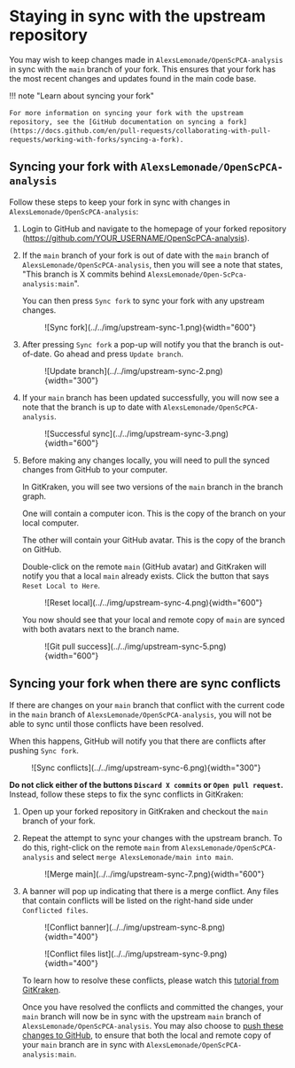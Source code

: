 # Staying in sync with the upstream repository

You may wish to keep changes made in `AlexsLemonade/OpenScPCA-analysis` in sync with the `main` branch of your fork.
This ensures that your fork has the most recent changes and updates found in the main code base.

!!! note "Learn about syncing your fork"

    For more information on syncing your fork with the upstream repository, see the [GitHub documentation on syncing a fork](https://docs.github.com/en/pull-requests/collaborating-with-pull-requests/working-with-forks/syncing-a-fork).


## Syncing your fork with `AlexsLemonade/OpenScPCA-analysis`

Follow these steps to keep your fork in sync with changes in `AlexsLemonade/OpenScPCA-analysis`:

1. Login to GitHub and navigate to the homepage of your forked repository (https://github.com/YOUR_USERNAME/OpenScPCA-analysis).

1. If the `main` branch of your fork is out of date with the `main` branch of `AlexsLemonade/OpenScPCA-analysis`, then you will see a note that states, "This branch is X commits behind `AlexsLemonade/Open-ScPca-analysis:main`".

    You can then press `Sync fork` to sync your fork with any upstream changes.

    <figure markdown="span">
        ![Sync fork](../../img/upstream-sync-1.png){width="600"}
    </figure>

1. After pressing `Sync fork` a pop-up will notify you that the branch is out-of-date.
    Go ahead and press `Update branch`.

    <figure markdown="span">
        ![Update branch](../../img/upstream-sync-2.png){width="300"}
    </figure>

1. If your `main` branch has been updated successfully, you will now see a note that the branch is up to date with `AlexsLemonade/OpenScPCA-analysis`.

    <figure markdown="span">
        ![Successful sync](../../img/upstream-sync-3.png){width="600"}
    </figure>

1. Before making any changes locally, you will need to pull the synced changes from GitHub to your computer.

    In GitKraken, you will see two versions of the `main` branch in the branch graph.

    One will contain a computer icon.
    This is the copy of the branch on your local computer.

    The other will contain your GitHub avatar.
    This is the copy of the branch on GitHub.

    Double-click on the remote `main` (GitHub avatar) and GitKraken will notify you that a local `main` already exists.
    Click the button that says `Reset Local to Here`.

    <figure markdown="span">
        ![Reset local](../../img/upstream-sync-4.png){width="600"}
    </figure>

    You now should see that your local and remote copy of `main` are synced with both avatars next to the branch name.

    <figure markdown="span">
        ![Git pull success](../../img/upstream-sync-5.png){width="600"}
    </figure>


## Syncing your fork when there are sync conflicts

If there are changes on your `main` branch that conflict with the current code in the `main` branch of `AlexsLemonade/OpenScPCA-analysis`, you will not be able to sync until those conflicts have been resolved.

When this happens, GitHub will notify you that there are conflicts after pushing `Sync fork`.

<figure markdown="span">
    ![Sync conflicts](../../img/upstream-sync-6.png){width="300"}
</figure>

**Do not click either of the buttons `Discard X commits` or `Open pull request`.**
Instead, follow these steps to fix the sync conflicts in GitKraken:

1. Open up your forked repository in GitKraken and checkout the `main` branch of your fork.

1. Repeat the attempt to sync your changes with the upstream branch.
    To do this, right-click on the remote `main` from `AlexsLemonade/OpenScPCA-analysis` and select `merge AlexsLemonade/main into main`.

    <figure markdown="span">
        ![Merge main](../../img/upstream-sync-7.png){width="600"}
    </figure>

1. A banner will pop up indicating that there is a merge conflict.
Any files that contain conflicts will be listed on the right-hand side under `Conflicted files`.

    <figure markdown="span">
        ![Conflict banner](../../img/upstream-sync-8.png){width="400"}
    </figure>

    <figure markdown="span">
        ![Conflict files list](../../img/upstream-sync-9.png){width="400"}
    </figure>

    To learn how to resolve these conflicts, please watch this [tutorial from GitKraken](https://www.gitkraken.com/learn/git/tutorials/how-to-resolve-merge-conflict-in-git).

    Once you have resolved the conflicts and committed the changes, your `main` branch will now be in sync with the upstream `main` branch of `AlexsLemonade/OpenScPCA-analysis`.
    You may also choose to [push these changes to GitHub](./push-to-origin.md), to ensure that both the local and remote copy of your `main` branch are in sync with `AlexsLemonade/OpenScPCA-analysis:main`.
